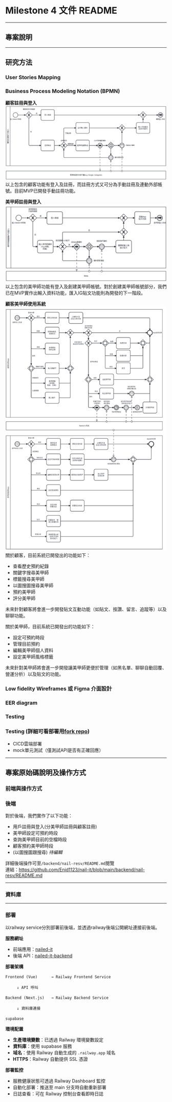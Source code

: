 # Milestone 4 文件 README



---

## 專案說明



---

## 研究方法
### User Stories Mapping

### Business Process Modeling Notation (BPMN)
**顧客註冊與登入**
![Customer Register and Login BPMN](assets/BPMN/CustomerReg.png)
以上包含的顧客功能有登入及註冊，而註冊方式又可分為手動註冊及連動外部帳號。目前MVP已開發手動註冊功能。

**美甲師註冊與登入**
![Artist Register and Login BPMN](assets/BPMN/ArtistReg.png)
以上包含的美甲師功能有登入及創建美甲師帳號。對於創建美甲師帳號部分，我們已在MVP實作出輸入資料功能，匯入IG貼文功能則為開發的下一階段。

**顧客美甲師使用系統**
![Interacting with System BPMN](assets/BPMN/EnterSystem.png)
關於顧客，目前系統已開發出的功能如下：
* 查看歷史預約紀錄
* 關鍵字搜尋美甲師
* 標籤搜尋美甲師
* 以圖搜圖搜尋美甲師
* 預約美甲師
* 評分美甲師  

未來針對顧客將會進一步開發貼文互動功能（如貼文、按讚、留言、追蹤等）以及聊聊功能。  

關於美甲師，目前系統已開發出的功能如下：
* 設定可預約時段
* 管理目前預約
* 編輯美甲師個人資料
* 設定美甲師風格標籤

未來針對美甲師將會進一步開發讓美甲師更便於管理（如黑名單、聊聊自動回覆、營運分析）以及貼文的功能。


### Low fidelity Wireframes 或 Figma 介面設計
### EER diagram
### Testing
### Testing (詳細可看部署用[fork repo](https://github.com/yunn0123/nail-it/actions))
* CICD雲端部署
* mock單元測試（僅測試API是否有正確回應）   
---

## 專案原始碼說明及操作方式

### 前端與操作方式
### 後端
對於後端，我們實作了以下功能：  
* 用戶註冊與登入(分美甲師註冊與顧客註冊)  
* 美甲師設定可預約時段  
* 查詢美甲師目前的空檔時段  
* 顧客預約美甲師時段  
* (以圖搜圖跟搜尋) *待編輯*  

詳細後端操作可至`/backend/nail-resv/README.md`閱覽  
連結：https://github.com/Enid1123/nail-it/blob/main/backend/nail-resv/README.md 

---
### 資料庫

---
### 部署
以railway service分別部署前後端，並透過railway後端公開網址連接前後端。

**服務網址**
- 前端應用：[nailed-it](https://nail-it-frontend.up.railway.app)
- 後端 API：[nailed-it-backend](https://nail-it-backend.up.railway.app)

**部署架構**
```
Frontend (Vue)      → Railway Frontend Service

     ↓ API 呼叫

Backend (Next.js)   → Railway Backend Service

     ↓ 資料庫連接

supabase
```

**環境配置**
- **生產環境變數**：已透過 Railway 環境變數設定
- **資料庫**：使用 supabase 服務
- **域名**：使用 Railway 自動生成的 `.railway.app` 域名
- **HTTPS**：Railway 自動提供 SSL 憑證

**部署監控**
- 服務健康狀態可透過 Railway Dashboard 監控
- 自動化部署：推送至 main 分支時自動重新部署
- 日誌查看：可在 Railway 控制台查看即時日誌
